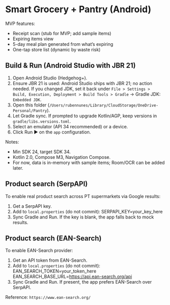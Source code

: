 # Smart Grocery + Pantry (Android)

MVP features:
- Receipt scan (stub for MVP; add sample items)
- Expiring items view
- 5-day meal plan generated from what’s expiring
- One-tap store list (dynamic by waste risk)

## Build & Run (Android Studio with JBR 21)
1. Open Android Studio (Hedgehog+).
2. Ensure JBR 21 is used: Android Studio ships with JBR 21; no action needed. If you changed JDK, set it back under `File > Settings > Build, Execution, Deployment > Build Tools > Gradle` -> Gradle JDK: `Embedded JDK`.
3. Open this folder (`/Users/rubennunes/Library/CloudStorage/OneDrive-Personal/Pantry`).
4. Let Gradle sync. If prompted to upgrade Kotlin/AGP, keep versions in `gradle/libs.versions.toml`.
5. Select an emulator (API 34 recommended) or a device.
6. Click Run ▶ on the `app` configuration.

Notes:
- Min SDK 24, target SDK 34.
- Kotlin 2.0, Compose M3, Navigation Compose.
- For now, data is in-memory with sample items; Room/OCR can be added later.

## Product search (SerpAPI)
To enable real product search across PT supermarkets via Google results:
1. Get a SerpAPI key.
2. Add to `local.properties` (do not commit):
   SERPAPI_KEY=your_key_here
3. Sync Gradle and Run. If the key is blank, the app falls back to mock results.

## Product search (EAN-Search)
To enable EAN-Search provider:
1. Get an API token from EAN-Search.
2. Add to `local.properties` (do not commit):
   EAN_SEARCH_TOKEN=your_token_here
   EAN_SEARCH_BASE_URL=https://api.ean-search.org/api
3. Sync Gradle and Run. If present, the app prefers EAN-Search over SerpAPI.

Reference: `https://www.ean-search.org/`